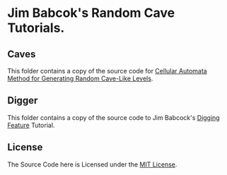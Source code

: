 # Jim Babcok's Random Cave Tutorials.

## Caves

This folder contains a copy of the source code for [Cellular Automata Method for Generating Random Cave-Like Levels](http://www.jimrandomh.org/rldev/caves.html).

## Digger

This folder contains a copy of the source code to Jim Babcock's [Digging Feature](http://www.jimrandomh.org/rldev/digging_features/index.html) Tutorial.

## License

The Source Code here is Licensed under the [MIT License](https://opensource.org/licenses/MIT).
